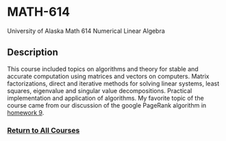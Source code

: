 # MATH-614
University of Alaska Math 614 Numerical Linear Algebra

## Description
This course included topics on algorithms and theory for stable and accurate computation using matrices and vectors on computers. Matrix factorizations, direct and iterative methods for solving linear systems, least squares, eigenvalue and singular value decompositions. Practical implementation and application of algorithms. My favorite topic of the course came from our discussion of the google PageRank algorithm in [homework 9](https://github.com/StefanoFochesatto/MATH-614/blob/main/Coursework/Homework%20%239/Homework%20%239.pdf). 
### [Return to All Courses](https://github.com/StefanoFochesatto/Course-Work)
